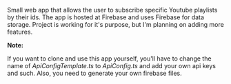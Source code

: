 Small web app that allows the user to subscribe specific Youtube playlists by their ids. The app is hosted at Firebase and uses Firebase for data storage. Project is working for it's purpose, but I'm planning on adding more features.

**Note:**

If you want to clone and use this app yourself, you'll have to change the name of *ApiConfigTemplate.ts* to *ApiConfig.ts* and add your own api keys and such.
Also, you need to generate your own firebase files.